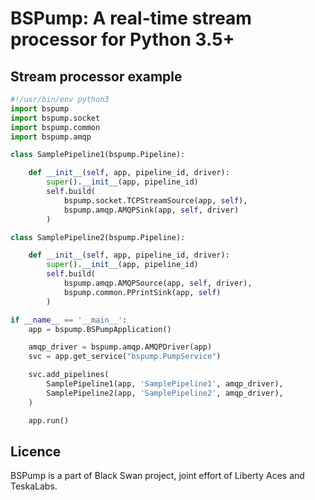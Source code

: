 # BSPump: A real-time stream processor for Python 3.5+

## Stream processor example

```python
#!/usr/bin/env python3
import bspump
import bspump.socket
import bspump.common
import bspump.amqp

class SamplePipeline1(bspump.Pipeline):

	def __init__(self, app, pipeline_id, driver):
		super().__init__(app, pipeline_id)
		self.build(
			bspump.socket.TCPStreamSource(app, self),
			bspump.amqp.AMQPSink(app, self, driver)
		)

class SamplePipeline2(bspump.Pipeline):

	def __init__(self, app, pipeline_id, driver):
		super().__init__(app, pipeline_id)
		self.build(
			bspump.amqp.AMQPSource(app, self, driver),
			bspump.common.PPrintSink(app, self)
		)

if __name__ == '__main__':
	app = bspump.BSPumpApplication()

	amqp_driver = bspump.amqp.AMQPDriver(app)
	svc = app.get_service("bspump.PumpService")

	svc.add_pipelines(
		SamplePipeline1(app, 'SamplePipeline1', amqp_driver),
		SamplePipeline2(app, 'SamplePipeline2', amqp_driver),
	)

	app.run()
```


## Licence
BSPump is a part of Black Swan project, joint effort of Liberty Aces and TeskaLabs.
